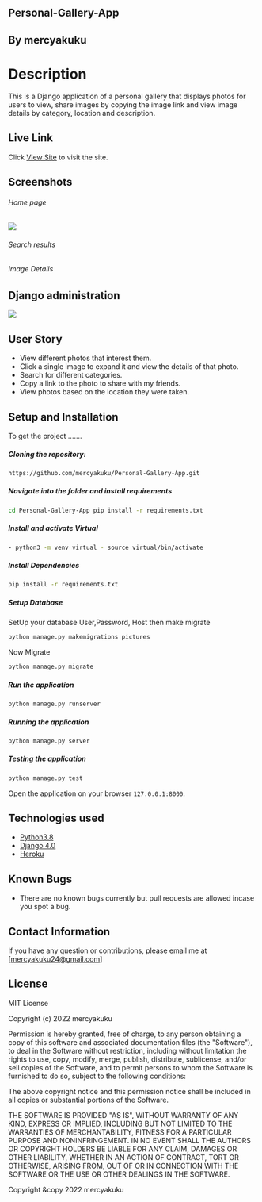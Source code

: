 ## Personal-Gallery-App

## By mercyakuku  
  
# Description  
This is a Django application of a personal gallery that displays photos for users to view, share images by copying the image link and view image details  by category, location and description.
  
##  Live Link  
 Click [View Site]()  to visit the site.
  
## Screenshots 
###### Home page
 
<img src="https://raw.githubusercontent.com/Owiti-Charles/Picture-Globe/master/static/images/landingpage.png">
 
 ###### Search results

 ###### Image Details 

 ## Django administration
 <img src="https://user-images.githubusercontent.com/100420952/171427175-3966b995-68bb-4d9f-9143-f6ad11bcd3d7.png">
 
## User Story  
  
* View different photos that interest them. 
* Click a single image to expand it and view the details of that photo. 
* Search for different categories.  
* Copy a link to the photo to share with my friends.  
* View photos based on the location they were taken.  
  

  
## Setup and Installation  
To get the project .......  
  
##### Cloning the repository:  
 ```bash 
 https://github.com/mercyakuku/Personal-Gallery-App.git
```
##### Navigate into the folder and install requirements  
 ```bash 
cd Personal-Gallery-App pip install -r requirements.txt 
```
##### Install and activate Virtual  
 ```bash 
- python3 -m venv virtual - source virtual/bin/activate  
```  
##### Install Dependencies  
 ```bash 
 pip install -r requirements.txt 
```  
 ##### Setup Database  
  SetUp your database User,Password, Host then make migrate  
 ```bash 
python manage.py makemigrations pictures 
 ``` 
 Now Migrate  
 ```bash 
 python manage.py migrate 
```
##### Run the application  
 ```bash 
 python manage.py runserver 
``` 
##### Running the application  
 ```bash 
 python manage.py server 
```
##### Testing the application  
 ```bash 
 python manage.py test 
```
Open the application on your browser `127.0.0.1:8000`.  
  
  
## Technologies used  
  
* [Python3.8](https://www.python.org/)  
* [Django 4.0](https://docs.djangoproject.com/en/2.2/)  
* [Heroku](https://heroku.com)  
  
  
## Known Bugs  
* There are no known bugs currently but pull requests are allowed incase you spot a bug. 
  
## Contact Information   
If you have any question or contributions, please email me at [mercyakuku24@gmail.com]  
  
## License 
MIT License

Copyright (c) 2022 mercyakuku

Permission is hereby granted, free of charge, to any person obtaining a copy
of this software and associated documentation files (the "Software"), to deal
in the Software without restriction, including without limitation the rights
to use, copy, modify, merge, publish, distribute, sublicense, and/or sell
copies of the Software, and to permit persons to whom the Software is
furnished to do so, subject to the following conditions:

The above copyright notice and this permission notice shall be included in all
copies or substantial portions of the Software.

THE SOFTWARE IS PROVIDED "AS IS", WITHOUT WARRANTY OF ANY KIND, EXPRESS OR
IMPLIED, INCLUDING BUT NOT LIMITED TO THE WARRANTIES OF MERCHANTABILITY,
FITNESS FOR A PARTICULAR PURPOSE AND NONINFRINGEMENT. IN NO EVENT SHALL THE
AUTHORS OR COPYRIGHT HOLDERS BE LIABLE FOR ANY CLAIM, DAMAGES OR OTHER
LIABILITY, WHETHER IN AN ACTION OF CONTRACT, TORT OR OTHERWISE, ARISING FROM,
OUT OF OR IN CONNECTION WITH THE SOFTWARE OR THE USE OR OTHER DEALINGS IN THE
SOFTWARE.

Copyright &copy 2022 mercyakuku